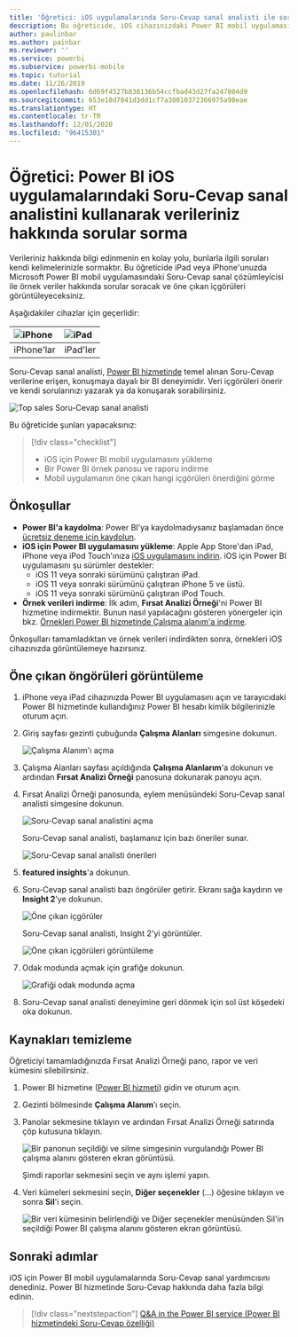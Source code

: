 ```yaml
---
title: 'Öğretici: iOS uygulamalarında Soru-Cevap sanal analisti ile soru sorma'
description: Bu öğreticide, iOS cihazınızdaki Power BI mobil uygulamasında yer alan Soru-Cevap sanal analistini kullanarak kendi kelimelerinizle örnek verilerle ilgili sorular soracaksınız.
author: paulinbar
ms.author: painbar
ms.reviewer: ''
ms.service: powerbi
ms.subservice: powerbi-mobile
ms.topic: tutorial
ms.date: 11/26/2019
ms.openlocfilehash: 6d69f4527b838136b54ccfbad43d27fa247804d9
ms.sourcegitcommit: 653e18d7041d3dd1cf7a38010372366975a98eae
ms.translationtype: HT
ms.contentlocale: tr-TR
ms.lasthandoff: 12/01/2020
ms.locfileid: "96415301"
---
```

# <a name="tutorial-ask-questions-about-your-data-with-the-qa-virtual-analyst-in-the-power-bi-ios-apps"></a>Öğretici: Power BI iOS uygulamalarındaki Soru-Cevap sanal analistini kullanarak verileriniz hakkında sorular sorma

Verileriniz hakkında bilgi edinmenin en kolay yolu, bunlarla ilgili soruları kendi kelimelerinizle sormaktır. Bu öğreticide iPad veya iPhone'unuzda Microsoft Power BI mobil uygulamasındaki Soru-Cevap sanal çözümleyicisi ile örnek veriler hakkında sorular soracak ve öne çıkan içgörüleri görüntüleyeceksiniz. 

Aşağıdakiler cihazlar için geçerlidir:

| ![iPhone](./media/tutorial-mobile-apps-ios-qna/iphone-logo-50-px.png) | ![iPad](./media/tutorial-mobile-apps-ios-qna/ipad-logo-50-px.png) |
|:--- |:--- |
| iPhone'lar |iPad'ler |

Soru-Cevap sanal analisti, [Power BI hizmetinde](https://powerbi.com) temel alınan Soru-Cevap verilerine erişen, konuşmaya dayalı bir BI deneyimidir. Veri içgörüleri önerir ve kendi sorularınızı yazarak ya da konuşarak sorabilirsiniz.

![Top sales Soru-Cevap sanal analisti](./media/tutorial-mobile-apps-ios-qna/power-bi-ios-q-n-a-top-sale-intro.png)

Bu öğreticide şunları yapacaksınız:

> [!div class="checklist"]
> * iOS için Power BI mobil uygulamasını yükleme
> * Bir Power BI örnek panosu ve raporu indirme
> * Mobil uygulamanın öne çıkan hangi içgörüleri önerdiğini görme

## <a name="prerequisites"></a>Önkoşullar

* **Power BI'a kaydolma**: Power BI’ya kaydolmadıysanız başlamadan önce [ücretsiz deneme için kaydolun](https://app.powerbi.com/signupredirect?pbi_source=web).
* **iOS için Power BI uygulamasını yükleme**: Apple App Store'dan iPad, iPhone veya iPod Touch'ınıza [iOS uygulamasını indirin](https://apps.apple.com/app/microsoft-power-bi/id929738808). iOS için Power BI uygulamasını şu sürümler destekler:
  * iOS 11 veya sonraki sürümünü çalıştıran iPad.
  * iOS 11 veya sonraki sürümünü çalıştıran iPhone 5 ve üstü. 
  * iOS 11 veya sonraki sürümünü çalıştıran iPod Touch.
* **Örnek verileri indirme**: İlk adım, **Fırsat Analizi Örneği**'ni Power BI hizmetine indirmektir. Bunun nasıl yapılacağını gösteren yönergeler için bkz. [Örnekleri Power BI hizmetinde Çalışma alanım'a indirme](./mobile-apps-download-samples.md).


Önkoşulları tamamladıktan ve örnek verileri indirdikten sonra, örnekleri iOS cihazınızda görüntülemeye hazırsınız.

## <a name="try-featured-insights"></a>Öne çıkan öngörüleri görüntüleme
1. iPhone veya iPad cihazınızda Power BI uygulamasını açın ve tarayıcıdaki Power BI hizmetinde kullandığınız Power BI hesabı kimlik bilgilerinizle oturum açın.

2. Giriş sayfası gezinti çubuğunda **Çalışma Alanları** simgesine dokunun.

    ![Çalışma Alanım'ı açma](./media/tutorial-mobile-apps-ios-qna/power-bi-qna-open-myworkspace.png)

3. Çalışma Alanları sayfası açıldığında **Çalışma Alanlarım**'a dokunun ve ardından **Fırsat Analizi Örneği** panosuna dokunarak panoyu açın.


3. Fırsat Analizi Örneği panosunda, eylem menüsündeki Soru-Cevap sanal analisti simgesine dokunun.

    ![Soru-Cevap sanal analistini açma](./media/tutorial-mobile-apps-ios-qna/power-bi-qna-open-qna.png)

    Soru-Cevap sanal analisti, başlamanız için bazı öneriler sunar.

    ![Soru-Cevap sanal analisti önerileri](./media/tutorial-mobile-apps-ios-qna/power-bi-qna-suggestions.png)

3. **featured insights**'a dokunun.

4. Soru-Cevap sanal analisti bazı öngörüler getirir. Ekranı sağa kaydırın ve **Insight 2**'ye dokunun.

    ![Öne çıkan içgörüler](./media/tutorial-mobile-apps-ios-qna/power-bi-ios-qna-suggest-insight-2.png)

   Soru-Cevap sanal analisti, Insight 2'yi görüntüler.

    ![Öne çıkan içgörüleri görüntüleme](./media/tutorial-mobile-apps-ios-qna/power-bi-ios-qna-show-insight-2.png)

5. Odak modunda açmak için grafiğe dokunun.

    ![Grafiği odak modunda açma](./media/tutorial-mobile-apps-ios-qna/power-bi-ios-qna-open-insight-2.png)

6. Soru-Cevap sanal analisti deneyimine geri dönmek için sol üst köşedeki oka dokunun.

## <a name="clean-up-resources"></a>Kaynakları temizleme

Öğreticiyi tamamladığınızda Fırsat Analizi Örneği pano, rapor ve veri kümesini silebilirsiniz.

1. Power BI hizmetine ([Power BI hizmeti](https://app.powerbi.com)) gidin ve oturum açın.

2. Gezinti bölmesinde **Çalışma Alanım**’ı seçin.

3. Panolar sekmesine tıklayın ve ardından Fırsat Analizi Örneği satırında çöp kutusuna tıklayın.

    ![Bir panonun seçildiği ve silme simgesinin vurgulandığı Power BI çalışma alanını gösteren ekran görüntüsü.](./media/tutorial-mobile-apps-ios-qna/power-bi-tutorial-mobile-apps-ios-qna-delete-opportunity-analysis-sample.png)

    Şimdi raporlar sekmesini seçin ve aynı işlemi yapın.

4. Veri kümeleri sekmesini seçin, **Diğer seçenekler** (...) öğesine tıklayın ve sonra **Sil**'i seçin.

    ![Bir veri kümesinin belirlendiği ve Diğer seçenekler menüsünden Sil'in seçildiği Power BI çalışma alanını gösteren ekran görüntüsü.](./media/tutorial-mobile-apps-ios-qna/power-bi-tutorial-mobile-apps-ios-qna-delete-opportunity-analysis-sample-datasets.png)

## <a name="next-steps"></a>Sonraki adımlar

iOS için Power BI mobil uygulamalarında Soru-Cevap sanal yardımcısını denediniz. Power BI hizmetinde Soru-Cevap hakkında daha fazla bilgi edinin.
> [!div class="nextstepaction"]
> [Q&A in the Power BI service (Power BI hizmetindeki Soru-Cevap özelliği)](../end-user-q-and-a.md)